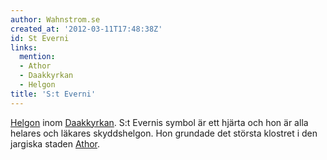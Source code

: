 ```yaml
---
author: Wahnstrom.se
created_at: '2012-03-11T17:48:38Z'
id: St Everni
links:
  mention:
  - Athor
  - Daakkyrkan
  - Helgon
title: 'S:t Everni'
---
```


[Helgon] inom [Daakkyrkan]. S:t Evernis symbol är ett hjärta och hon är alla helares och läkares
skyddshelgon. Hon grundade det största klostret i den jargiska staden [Athor].

  [Helgon]: Helgon
  [Daakkyrkan]: Daakkyrkan
  [Athor]: Athor